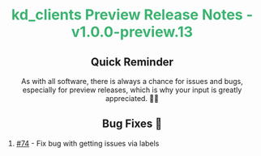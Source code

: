 <h1 align="center" style="color: mediumseagreen;font-weight: bold;">
kd_clients Preview Release Notes - v1.0.0-preview.13
</h1>

<h2 align="center" style="font-weight: bold;">Quick Reminder</h2>

<div align="center">

As with all software, there is always a chance for issues and bugs, especially for preview releases, which is why your input is greatly appreciated. 🙏🏼
</div>

<h2 align="center" style="font-weight: bold;">Bug Fixes 🐛</h2>

1. [#74](https://github.com/KinsonDigital/kd_clients/issues/74) - Fix bug with getting issues via labels
